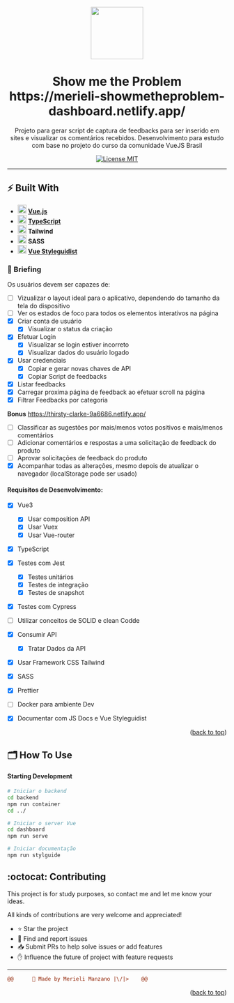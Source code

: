 <h1 align="center">
    <br>
    <img src="[url da Logo do projeto]" alt="" width="120">
    <br>
    <br>
    Show me the Problem
    <br>
    https://merieli-showmetheproblem-dashboard.netlify.app/
</h1>

<p align="center">Projeto para gerar script de captura de feedbacks para ser inserido em sites e visualizar os comentários recebidos. Desenvolvimento para estudo com base no projeto do curso da comunidade VueJS Brasil</p>

<!-- SHIELDS DO PROJETO -->
<p align="center">
  <a href="https://opensource.org/licenses/MIT">
    <img src="https://img.shields.io/badge/License-MIT-blue.svg" alt="License MIT">
  </a>
  
<!-- INSERIR GIF DEMO DO PROJETO 
<div align="center">
  <img src="[GIF DE DEMONSTRAÇÃO OU IMAGEM do projeto]" alt="demo-web" height="425">
</div>
-->
<hr/>

## ⚡ Built With

- <img src="https://img.icons8.com/color/48/000000/vue-js.png" width="20px"/> **[Vue.js](https://vuejs.org/)**
- <img src="https://img.icons8.com/color/48/000000/typescript.png" width="20px"/> **[TypeScript](https://www.typescriptlang.org/)**
- <img src="https://img.icons8.com/color/48/000000/tailwind_css.png" width="20px"/> **Tailwind**
- <img src="https://img.icons8.com/color/48/000000/sass-avatar.png" width="20px"/> **SASS**
- <img src="https://vue-styleguidist.github.io/assets/logo.png" width="20px"/> **[Vue Styleguidist](https://vue-styleguidist.github.io/)**


### 🎯 Briefing

Os usuários devem ser capazes de:
- [ ] Vizualizar o layout ideal para o aplicativo, dependendo do tamanho da tela do dispositivo
- [ ] Ver os estados de foco para todos os elementos interativos na página
- [X] Criar conta de usuário
    - [X] Visualizar o status da criação
- [X] Efetuar Login
    - [X] Visualizar se login estiver incorreto
    - [X] Visualizar dados do usuário logado
- [X] Usar credenciais
    - [X] Copiar e gerar novas chaves de API
    - [X] Copiar Script de feedbacks
- [X] Listar feedbacks
- [X] Carregar proxima página de feedback ao efetuar scroll na página
- [X] Filtrar Feedbacks por categoria

**Bonus**
https://thirsty-clarke-9a6686.netlify.app/
- [ ] Classificar as sugestões por mais/menos votos positivos e mais/menos comentários
- [ ] Adicionar comentários e respostas a uma solicitação de feedback do produto
- [ ] Aprovar solicitações de feedback do produto
- [X] Acompanhar todas as alterações, mesmo depois de atualizar o navegador (localStorage pode ser usado)

#### Requisitos de Desenvolvimento:
- [X] Vue3
    - [X] Usar composition API
    - [X] Usar Vuex
    - [X] Usar Vue-router
- [X] TypeScript
- [X] Testes com Jest
    - [X] Testes unitários
    - [X] Testes de integração
    - [X] Testes de snapshot
- [X] Testes com Cypress
- [ ] Utilizar conceitos de SOLID e clean Codde
- [X] Consumir API
    - [X] Tratar Dados da API
- [X] Usar Framework CSS Tailwind
- [X] SASS
- [X] Prettier
- [ ] Docker para ambiente Dev
- [X] Documentar com JS Docs e Vue Styleguidist


<p align="right">(<a href="#top">back to top</a>)</p>

## 🗂 How To Use

#### Starting Development 
```sh
# Iniciar o backend
cd backend
npm run container
cd ../

# Iniciar o server Vue
cd dashboard
npm run serve

# Iniciar documentação 
npm run stylguide
```

## :octocat: Contributing

This project is for study purposes, so contact me and let me know your ideas.

All kinds of contributions are very welcome and appreciated!
   - ⭐️ Star the project
   - 🐛 Find and report issues
   - 📥 Submit PRs to help solve issues or add features
   - ✋ Influence the future of project with feature requests

-------------------------------------
```diff
@@      🤍 Made by Merieli Manzano |\/|>    @@
```

<p align="right">(<a href="#top">back to top</a>)</p>
